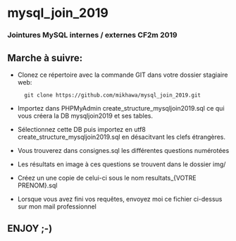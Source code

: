 # mysql_join_2019
### Jointures MySQL internes / externes CF2m 2019

## Marche à suivre:

- Clonez ce répertoire avec la commande GIT dans votre dossier stagiaire web:
    
        git clone https://github.com/mikhawa/mysql_join_2019.git
- Importez dans PHPMyAdmin create_structure_mysqljoin2019.sql ce qui vous créera la DB mysqljoin2019 et ses tables.
- Sélectionnez cette DB puis importez en utf8 create_structure_mysqljoin2019.sql en désacitvant les clefs étrangères.
- Vous trouverez dans consignes.sql les différentes questions numérotées
- Les résultats en image à ces questions se trouvent dans le dossier img/
- Créez un une copie de celui-ci sous le nom resultats_{VOTRE PRENOM}.sql
- Lorsque vous avez fini vos requêtes, envoyez moi ce fichier ci-dessus sur mon mail professionnel

## ENJOY ;-)